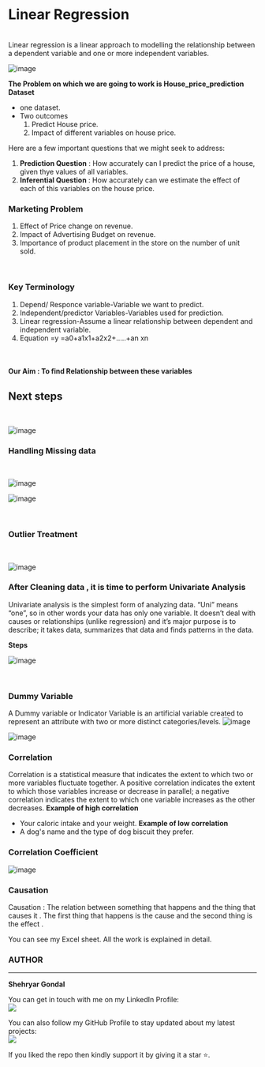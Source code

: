 # Linear Regression
<br>
Linear regression is a linear approach to modelling the relationship between a dependent variable and one or more 
independent variables.
<br>

![image](LinearRegressionDiagram.PNG)
<br>

__The Problem on which we are going to work is House_price_prediction Dataset__ <br>

* one dataset.
* Two outcomes
  1. Predict House price.
  2. Impact of different variables on house price.

Here are a few important questions that we might seek to address:
1. __Prediction Question__ : How accurately can I predict the price of a house, given thye values of all variables.
2. __Inferential Question__ : How accurately can we estimate the effect of each of this variables on the house price.

### Marketing Problem
1. Effect of Price change on revenue.
2. Impact of Advertising Budget on revenue.
3. Importance of product placement in the store on the number of unit sold.
<br>

### Key Terminology
1. Depend/ Responce variable-Variable we want to predict.
2. Independent/predictor Variables-Variables used for prediction.
3. Linear regression-Assume a linear relationship between dependent and independent variable.
4. Equation =y =a0+a1x1+a2x2+.....+an xn

<br>

#### Our Aim : To find Relationship between these variables


## Next steps 
<br>

![image](Nextsteps.PNG)
<br>

### Handling Missing data 
<br>

![image](Missing_value_imputation.PNG)
<br>

![image](Missing_value_method.PNG)

<br>

### Outlier Treatment
<br>

![image](Outliers.PNG)
<br>

### After Cleaning data , it is time to perform Univariate Analysis

Univariate analysis is the simplest form of analyzing data. “Uni” means “one”, so in other words your data has only one 
variable. It doesn’t deal with causes or relationships (unlike regression) and it’s major purpose is to describe; it takes 
data, summarizes that data and finds patterns in the data.

__Steps__
<br>

![image](Univariateanalysis.PNG)

<br>

### Dummy Variable
A Dummy variable or Indicator Variable is an artificial variable created to represent an attribute with two or 
more distinct categories/levels.
![image](Dummy.PNG)
<br>

![image](Dummy_exp.PNG)
<br>

### Correlation
Correlation is a statistical measure that indicates the extent to which two or more variables fluctuate together. A 
positive correlation indicates the extent to which those variables increase or decrease in parallel; a negative correlation 
indicates the extent to which one variable increases as the other decreases.
__Example of high correlation__
* Your caloric intake and your weight.
__Example of low correlation__
* A dog's name and the type of dog biscuit they prefer.

### Correlation Coefficient
![image](Corr.PNG)
<br>

### Causation
Causation : The relation between something that happens and the thing that causes it . The first thing that happens is 
the cause and the second thing is the effect . 

You can see my Excel sheet. All  the work is explained in detail.

### AUTHOR
<hr>
<strong>Shehryar Gondal</strong>


You can get in touch with me on my LinkedIn Profile:<br>
 <a href = "https://linkedin.com/in/shehryar-gondal-data-analyst"><img src="https://img.icons8.com/fluent/48/000000/linkedin.png"/></a>

You can also follow my GitHub Profile to stay updated about my latest projects:<br>
<a href = "https://github.com/ShehryarGondal1"><img src="https://img.icons8.com/fluent/48/000000/github.png"/></a>


If you liked the repo then kindly support it by giving it a star ⭐.
